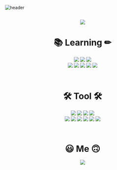 ![header](https://capsule-render.vercel.app/api?type=waving&reversal=true&color=timeGradient&height=300&section=header&title_color=fff&text=gurdl0525🕹%20&fontSize=90)
<br><br>

<div align="center">
<a herf="https://github.com/gurdl0525/github-readme-stats">
<img src="https://github-readme-stats.vercel.app/api?username=gurdl0525&bg_color=30,d234eb,34cfeb&title_color=fff&text_color=fff"/></a>

</div>
<h1 align="center"><b>📚 Learning ✏</b></h1>
<p align="center">
<img src="https://img.shields.io/badge/Spring-6DB33F?style=flat-square&logo=Spring&logoColor=white"/></a> 
<img src="https://img.shields.io/badge/Spring Boot-6DB33F?style=flat-square&logo=SpringBoot&logoColor=white"/></a>
<img src="https://img.shields.io/badge/SpringSecurity-6DB33F?style=flat-square&logo=SpringSecurity&logoColor=white"/></a><br>
<img src="https://img.shields.io/badge/C/C++-A8B9CC?style=flat-square&logo=C&logoColor=white"/></a>
<img src="https://img.shields.io/badge/Java-1E8CBE?style=flat-square&logo=Java&logoColor=white"/></a>
<img src="https://img.shields.io/badge/MySQL-4479A1?style=flat-square&logo=MySQL&logoColor=white"/></a>
<img src="https://img.shields.io/badge/Linux(centOS8)-EE0000?style=flat-square&logo=RedHat&logoColor=white"/></a>
<img src="https://img.shields.io/badge/Redis-DC382D?style=flat-square&logo=Redis&logoColor=white"/></a></p><br>
<h1 align="center"><b>🛠 Tool 🛠</b></h1>
<p align="center">
<img src="https://img.shields.io/badge/Intellij IDEA-0C70F2?style=flat-square&logo=IntellijIDEA&logoColor=white"/></a>
<img src="https://img.shields.io/badge/Visual Studio-5C2D91?style=flat-square&logo=VisualStudio&logoColor=white"/></a>
<img src="https://img.shields.io/badge/Visual Studio Code-007ACC?style=flat-square&logo=VisualStudioCode&logoColor=white"/><a>
<img src="https://img.shields.io/badge/Postman-FF6C37?style=flat-square&logo=Postman&logoColor=white"/></a>
<br>
<img src="https://img.shields.io/badge/GitHub-181717?style=flat-square&logo=GitHub&logoColor=white"/></a>
<img src="https://img.shields.io/badge/GitKraken-179287?style=flat-square&logo=GitKraken&logoColor=white"/></a>
<img src="https://img.shields.io/badge/Power Shell-5391FE?style=flat-square&logo=PowerShell&logoColor=white"/></a>
<img src="https://img.shields.io/badge/Data Grip-B36EE8?style=flat-square&logo=DataGrip&logoColor=white"/></a>
<img src="https://img.shields.io/badge/VMware-607078?style=flat-square&logo=VMware&logoColor=white"/></a>
<img src="https://img.shields.io/badge/AWS-232F3E?style=flat-square&logo=Amazonaws&logoColor=white"/></a></p><br>
<h1 align="center"><b>😃 Me 🙃</b></h1>
<p align="center">
<a href="https://tulip-scarecrow-278.notion.site/Concept-summary-08df9680e0784557ab0b09cb3de2341c"><img src="https://img.shields.io/badge/Notion-000000?style=flat-square&logo=Notion&logoColor=white"/></a></p>
